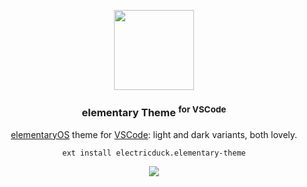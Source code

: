 <p align="center">
  <a href="https://github.com/electricduck/vscode-elementary-theme">
    <img src="https://raw.githubusercontent.com/electricduck/vscode-elementary-theme/master/images/icon.png" width=128>
  </a>

  <h3 align="center"><strong>elementary Theme</strong> <sup>for VSCode</sup></h3>

  <p align="center">
    <a href="https://elementary.io/">elementaryOS</a> theme for <a href="https://code.visualstudio.com/">VSCode</a>: light and dark variants, both lovely.
  </p>

  <p align="center">
    <code>ext install electricduck.elementary-theme</code>
  </p>
  
  <p align="center">
  <img src="https://raw.githubusercontent.com/electricduck/vscode-elementary-theme/master/images/screenshot.png">
  </p>
</p>